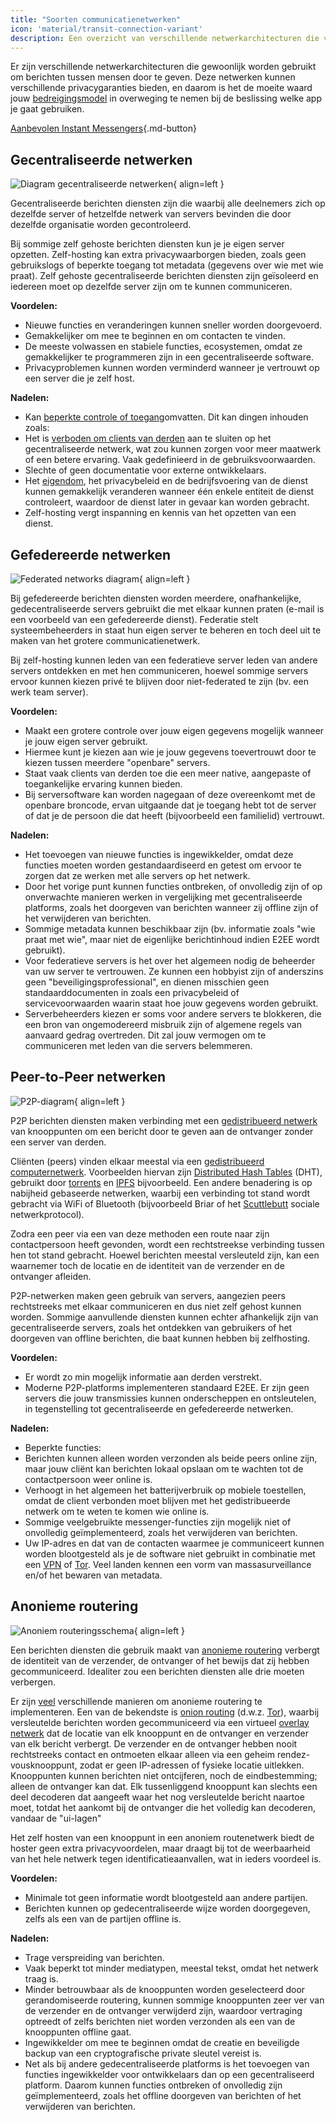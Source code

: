 ```yaml
---
title: "Soorten communicatienetwerken"
icon: 'material/transit-connection-variant'
description: Een overzicht van verschillende netwerkarchitecturen die vaak door instant messaging toepassingen worden gebruikt.
---
```


Er zijn verschillende netwerkarchitecturen die gewoonlijk worden gebruikt om berichten tussen mensen door te geven. Deze netwerken kunnen verschillende privacygaranties bieden, en daarom is het de moeite waard jouw [bedreigingsmodel](../basics/threat-modeling.md) in overweging te nemen bij de beslissing welke app je gaat gebruiken.

[Aanbevolen Instant Messengers](../real-time-communication.md ""){.md-button}

## Gecentraliseerde netwerken

![Diagram gecentraliseerde netwerken](../assets/img/layout/network-centralized.svg){ align=left }

Gecentraliseerde berichten diensten zijn die waarbij alle deelnemers zich op dezelfde server of hetzelfde netwerk van servers bevinden die door dezelfde organisatie worden gecontroleerd.

Bij sommige zelf gehoste berichten diensten kun je je eigen server opzetten. Zelf-hosting kan extra privacywaarborgen bieden, zoals geen gebruikslogs of beperkte toegang tot metadata (gegevens over wie met wie praat). Zelf gehoste gecentraliseerde berichten diensten zijn geïsoleerd en iedereen moet op dezelfde server zijn om te kunnen communiceren.

**Voordelen:**

- Nieuwe functies en veranderingen kunnen sneller worden doorgevoerd.
- Gemakkelijker om mee te beginnen en om contacten te vinden.
- De meeste volwassen en stabiele functies, ecosystemen, omdat ze gemakkelijker te programmeren zijn in een gecentraliseerde software.
- Privacyproblemen kunnen worden verminderd wanneer je vertrouwt op een server die je zelf host.

**Nadelen:**

- Kan [beperkte controle of toegang](https://drewdevault.com/2018/08/08/Signal.html)omvatten. Dit kan dingen inhouden zoals:
- Het is [verboden om clients van derden](https://github.com/LibreSignal/LibreSignal/issues/37#issuecomment-217211165) aan te sluiten op het gecentraliseerde netwerk, wat zou kunnen zorgen voor meer maatwerk of een betere ervaring. Vaak gedefinieerd in de gebruiksvoorwaarden.
- Slechte of geen documentatie voor externe ontwikkelaars.
- Het [eigendom](https://web.archive.org/web/20210729191953/https://blog.privacytools.io/delisting-wire), het privacybeleid en de bedrijfsvoering van de dienst kunnen gemakkelijk veranderen wanneer één enkele entiteit de dienst controleert, waardoor de dienst later in gevaar kan worden gebracht.
- Zelf-hosting vergt inspanning en kennis van het opzetten van een dienst.

## Gefedereerde netwerken

![Federated networks diagram](../assets/img/layout/network-decentralized.svg){ align=left }

Bij gefedereerde berichten diensten worden meerdere, onafhankelijke, gedecentraliseerde servers gebruikt die met elkaar kunnen praten (e-mail is een voorbeeld van een gefedereerde dienst). Federatie stelt systeembeheerders in staat hun eigen server te beheren en toch deel uit te maken van het grotere communicatienetwerk.

Bij zelf-hosting kunnen leden van een federatieve server leden van andere servers ontdekken en met hen communiceren, hoewel sommige servers ervoor kunnen kiezen privé te blijven door niet-federated te zijn (bv. een werk team server).

**Voordelen:**

- Maakt een grotere controle over jouw eigen gegevens mogelijk wanneer je jouw eigen server gebruikt.
- Hiermee kunt je kiezen aan wie je jouw gegevens toevertrouwt door te kiezen tussen meerdere "openbare" servers.
- Staat vaak clients van derden toe die een meer native, aangepaste of toegankelijke ervaring kunnen bieden.
- Bij serversoftware kan worden nagegaan of deze overeenkomt met de openbare broncode, ervan uitgaande dat je toegang hebt tot de server of dat je de persoon die dat heeft (bijvoorbeeld een familielid) vertrouwt.

**Nadelen:**

- Het toevoegen van nieuwe functies is ingewikkelder, omdat deze functies moeten worden gestandaardiseerd en getest om ervoor te zorgen dat ze werken met alle servers op het netwerk.
- Door het vorige punt kunnen functies ontbreken, of onvolledig zijn of op onverwachte manieren werken in vergelijking met gecentraliseerde platforms, zoals het doorgeven van berichten wanneer zij offline zijn of het verwijderen van berichten.
- Sommige metadata kunnen beschikbaar zijn (bv. informatie zoals "wie praat met wie", maar niet de eigenlijke berichtinhoud indien E2EE wordt gebruikt).
- Voor federatieve servers is het over het algemeen nodig de beheerder van uw server te vertrouwen. Ze kunnen een hobbyist zijn of anderszins geen "beveiligingsprofessional", en dienen misschien geen standaarddocumenten in zoals een privacybeleid of servicevoorwaarden waarin staat hoe jouw gegevens worden gebruikt.
- Serverbeheerders kiezen er soms voor andere servers te blokkeren, die een bron van ongemodereerd misbruik zijn of algemene regels van aanvaard gedrag overtreden. Dit zal jouw vermogen om te communiceren met leden van die servers belemmeren.

## Peer-to-Peer netwerken

![P2P-diagram](../assets/img/layout/network-distributed.svg){ align=left }

P2P berichten diensten maken verbinding met een [gedistribueerd netwerk](https://en.wikipedia.org/wiki/Distributed_networking) van knooppunten om een bericht door te geven aan de ontvanger zonder een server van derden.

Cliënten (peers) vinden elkaar meestal via een [gedistribueerd computernetwerk](https://en.wikipedia.org/wiki/Distributed_computing). Voorbeelden hiervan zijn [Distributed Hash Tables](https://en.wikipedia.org/wiki/Distributed_hash_table) (DHT), gebruikt door [torrents](https://en.wikipedia.org/wiki/BitTorrent_(protocol)) en [IPFS](https://en.wikipedia.org/wiki/InterPlanetary_File_System) bijvoorbeeld. Een andere benadering is op nabijheid gebaseerde netwerken, waarbij een verbinding tot stand wordt gebracht via WiFi of Bluetooth (bijvoorbeeld Briar of het [Scuttlebutt](https://scuttlebutt.nz) sociale netwerkprotocol).

Zodra een peer via een van deze methoden een route naar zijn contactpersoon heeft gevonden, wordt een rechtstreekse verbinding tussen hen tot stand gebracht. Hoewel berichten meestal versleuteld zijn, kan een waarnemer toch de locatie en de identiteit van de verzender en de ontvanger afleiden.

P2P-netwerken maken geen gebruik van servers, aangezien peers rechtstreeks met elkaar communiceren en dus niet zelf gehost kunnen worden. Sommige aanvullende diensten kunnen echter afhankelijk zijn van gecentraliseerde servers, zoals het ontdekken van gebruikers of het doorgeven van offline berichten, die baat kunnen hebben bij zelfhosting.

**Voordelen:**

- Er wordt zo min mogelijk informatie aan derden verstrekt.
- Moderne P2P-platforms implementeren standaard E2EE. Er zijn geen servers die jouw transmissies kunnen onderscheppen en ontsleutelen, in tegenstelling tot gecentraliseerde en gefedereerde netwerken.

**Nadelen:**

- Beperkte functies:
- Berichten kunnen alleen worden verzonden als beide peers online zijn, maar jouw cliënt kan berichten lokaal opslaan om te wachten tot de contactpersoon weer online is.
- Verhoogt in het algemeen het batterijverbruik op mobiele toestellen, omdat de client verbonden moet blijven met het gedistribueerde netwerk om te weten te komen wie online is.
- Sommige veelgebruikte messenger-functies zijn mogelijk niet of onvolledig geïmplementeerd, zoals het verwijderen van berichten.
- Uw IP-adres en dat van de contacten waarmee je communiceert kunnen worden blootgesteld als je de software niet gebruikt in combinatie met een [VPN](../vpn.md) of [Tor](../tor.md). Veel landen kennen een vorm van massasurveillance en/of het bewaren van metadata.

## Anonieme routering

![Anoniem routeringsschema](../assets/img/layout/network-anonymous-routing.svg){ align=left }

Een berichten diensten die gebruik maakt van [anonieme routering](https://doi.org/10.1007/978-1-4419-5906-5_628) verbergt de identiteit van de verzender, de ontvanger of het bewijs dat zij hebben gecommuniceerd. Idealiter zou een berichten diensten alle drie moeten verbergen.

Er zijn [veel](https://doi.org/10.1145/3182658) verschillende manieren om anonieme routering te implementeren. Een van de bekendste is [onion routing](https://en.wikipedia.org/wiki/Onion_routing) (d.w.z. [Tor](tor-overview.md)), waarbij versleutelde berichten worden gecommuniceerd via een virtueel [overlay netwerk](https://en.wikipedia.org/wiki/Overlay_network) dat de locatie van elk knooppunt en de ontvanger en verzender van elk bericht verbergt. De verzender en de ontvanger hebben nooit rechtstreeks contact en ontmoeten elkaar alleen via een geheim rendez-vousknooppunt, zodat er geen IP-adressen of fysieke locatie uitlekken. Knooppunten kunnen berichten niet ontcijferen, noch de eindbestemming; alleen de ontvanger kan dat. Elk tussenliggend knooppunt kan slechts een deel decoderen dat aangeeft waar het nog versleutelde bericht naartoe moet, totdat het aankomt bij de ontvanger die het volledig kan decoderen, vandaar de "ui-lagen"

Het zelf hosten van een knooppunt in een anoniem routenetwerk biedt de hoster geen extra privacyvoordelen, maar draagt bij tot de weerbaarheid van het hele netwerk tegen identificatieaanvallen, wat in ieders voordeel is.

**Voordelen:**

- Minimale tot geen informatie wordt blootgesteld aan andere partijen.
- Berichten kunnen op gedecentraliseerde wijze worden doorgegeven, zelfs als een van de partijen offline is.

**Nadelen:**

- Trage verspreiding van berichten.
- Vaak beperkt tot minder mediatypen, meestal tekst, omdat het netwerk traag is.
- Minder betrouwbaar als de knooppunten worden geselecteerd door gerandomiseerde routering, kunnen sommige knooppunten zeer ver van de verzender en de ontvanger verwijderd zijn, waardoor vertraging optreedt of zelfs berichten niet worden verzonden als een van de knooppunten offline gaat.
- Ingewikkelder om mee te beginnen omdat de creatie en beveiligde backup van een cryptografische private sleutel vereist is.
- Net als bij andere gedecentraliseerde platforms is het toevoegen van functies ingewikkelder voor ontwikkelaars dan op een gecentraliseerd platform. Daarom kunnen functies ontbreken of onvolledig zijn geïmplementeerd, zoals het offline doorgeven van berichten of het verwijderen van berichten.
